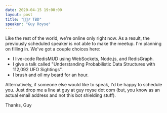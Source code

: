 ```yaml
---
date: 2020-04-15 19:00:00
layout: post
title: "🤷🏻‍♂️ TBD"
speaker: "Guy Royse"
---
```


Like the rest of the world, we're online only right now. As a result, the previously scheduled speaker is not able to make the meetup. I'm planning on filling in. We've got a couple choices here:

- I live-code RedisMUD using WebSockets, Node.js, and RedisGraph.
- I give a talk called "Understanding Probabilistic Data Structures with 112,092 UFO Sightings".
- I brush and oil my beard for an hour.

Alternatively, if someone else would like to speak, I'd be happy to schedule you. Just drop me a line at guy at guy royse dot com (but, you know as an actual email address and not this bot shielding stuff).

Thanks,
Guy
